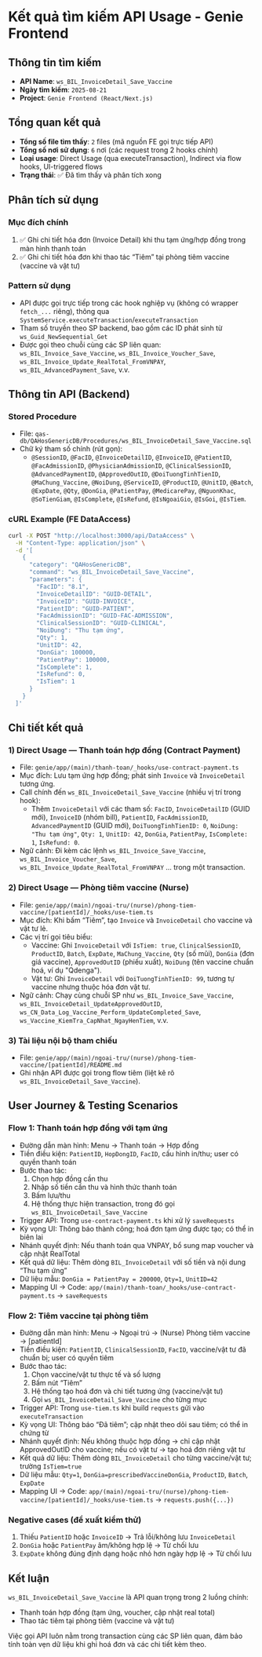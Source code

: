 # Kết quả tìm kiếm API Usage - Genie Frontend

## Thông tin tìm kiếm
- **API Name**: `ws_BIL_InvoiceDetail_Save_Vaccine`
- **Ngày tìm kiếm**: `2025-08-21`
- **Project**: `Genie Frontend (React/Next.js)`

## Tổng quan kết quả
- **Tổng số file tìm thấy**: `2` files (mã nguồn FE gọi trực tiếp API)
- **Tổng số nơi sử dụng**: `6` nơi (các request trong 2 hooks chính)
- **Loại usage**: Direct Usage (qua executeTransaction), Indirect via flow hooks, UI-triggered flows
- **Trạng thái**: ✅ Đã tìm thấy và phân tích xong

## Phân tích sử dụng

### Mục đích chính
1. ✅ Ghi chi tiết hóa đơn (Invoice Detail) khi thu tạm ứng/hợp đồng trong màn hình thanh toán
2. ✅ Ghi chi tiết hóa đơn khi thao tác “Tiêm” tại phòng tiêm vaccine (vaccine và vật tư)

### Pattern sử dụng
- API được gọi trực tiếp trong các hook nghiệp vụ (không có wrapper `fetch_...` riêng), thông qua `SystemService.executeTransaction`/`executeTransaction`
- Tham số truyền theo SP backend, bao gồm các ID phát sinh từ `ws_Guid_NewSequential_Get`
- Được gọi theo chuỗi cùng các SP liên quan: `ws_BIL_Invoice_Save_Vaccine`, `ws_BIL_Invoice_Voucher_Save`, `ws_BIL_Invoice_Update_RealTotal_FromVNPAY`, `ws_BIL_AdvancedPayment_Save`, v.v.

## Thông tin API (Backend)

### Stored Procedure
- File: `qas-db/QAHosGenericDB/Procedures/ws_BIL_InvoiceDetail_Save_Vaccine.sql`
- Chữ ký tham số chính (rút gọn):
  - `@SessionID`, `@FacID`, `@InvoiceDetailID`, `@InvoiceID`, `@PatientID`, `@FacAdmissionID`, `@PhysicianAdmissionID`, `@ClinicalSessionID`, `@AdvancedPaymentID`, `@ApprovedOutID`, `@DoiTuongTinhTienID`, `@MaChung_Vaccine`, `@NoiDung`, `@ServiceID`, `@ProductID`, `@UnitID`, `@Batch`, `@ExpDate`, `@Qty`, `@DonGia`, `@PatientPay`, `@MedicarePay`, `@NguonKhac`, `@SoTienGiam`, `@IsComplete`, `@IsRefund`, `@IsNgoaiGio`, `@IsGoi`, `@IsTiem`.

### cURL Example (FE DataAccess)
```bash
curl -X POST "http://localhost:3000/api/DataAccess" \
  -H "Content-Type: application/json" \
  -d '[
    {
      "category": "QAHosGenericDB",
      "command": "ws_BIL_InvoiceDetail_Save_Vaccine",
      "parameters": {
        "FacID": "8.1",
        "InvoiceDetailID": "GUID-DETAIL",
        "InvoiceID": "GUID-INVOICE",
        "PatientID": "GUID-PATIENT",
        "FacAdmissionID": "GUID-FAC-ADMISSION",
        "ClinicalSessionID": "GUID-CLINICAL",
        "NoiDung": "Thu tạm ứng",
        "Qty": 1,
        "UnitID": 42,
        "DonGia": 100000,
        "PatientPay": 100000,
        "IsComplete": 1,
        "IsRefund": 0,
        "IsTiem": 1
      }
    }
  ]'
```

## Chi tiết kết quả

### 1) Direct Usage — Thanh toán hợp đồng (Contract Payment)
- File: `genie/app/(main)/thanh-toan/_hooks/use-contract-payment.ts`
- Mục đích: Lưu tạm ứng hợp đồng; phát sinh `Invoice` và `InvoiceDetail` tương ứng.
- Call chính đến `ws_BIL_InvoiceDetail_Save_Vaccine` (nhiều vị trí trong hook):
  - Thêm `InvoiceDetail` với các tham số: `FacID`, `InvoiceDetailID` (GUID mới), `InvoiceID` (nhóm bill), `PatientID`, `FacAdmissionID`, `AdvancedPaymentID` (GUID mới), `DoiTuongTinhTienID: 0`, `NoiDung: "Thu tạm ứng"`, `Qty: 1`, `UnitID: 42`, `DonGia`, `PatientPay`, `IsComplete: 1`, `IsRefund: 0`.
- Ngữ cảnh: Đi kèm các lệnh `ws_BIL_Invoice_Save_Vaccine`, `ws_BIL_Invoice_Voucher_Save`, `ws_BIL_Invoice_Update_RealTotal_FromVNPAY` ... trong một transaction.

### 2) Direct Usage — Phòng tiêm vaccine (Nurse)
- File: `genie/app/(main)/ngoai-tru/(nurse)/phong-tiem-vaccine/[patientId]/_hooks/use-tiem.ts`
- Mục đích: Khi bấm “Tiêm”, tạo `Invoice` và `InvoiceDetail` cho vaccine và vật tư lẻ.
- Các vị trí gọi tiêu biểu:
  - Vaccine: Ghi `InvoiceDetail` với `IsTiem: true`, `ClinicalSessionID`, `ProductID`, `Batch`, `ExpDate`, `MaChung_Vaccine`, `Qty` (số mũi), `DonGia` (đơn giá vaccine), `ApprovedOutID` (phiếu xuất), `NoiDung` (tên vaccine chuẩn hoá, ví dụ "Qdenga").
  - Vật tư: Ghi `InvoiceDetail` với `DoiTuongTinhTienID: 99`, tương tự vaccine nhưng thuộc hóa đơn vật tư.
- Ngữ cảnh: Chạy cùng chuỗi SP như `ws_BIL_Invoice_Save_Vaccine`, `ws_BIL_InvoiceDetail_UpdateApprovedOutID`, `ws_CN_Data_Log_Vaccine_Perform_UpdateCompleted_Save`, `ws_Vaccine_KiemTra_CapNhat_NgayHenTiem`, v.v.

### 3) Tài liệu nội bộ tham chiếu
- File: `genie/app/(main)/ngoai-tru/(nurse)/phong-tiem-vaccine/[patientId]/README.md`
- Ghi nhận API được gọi trong flow tiêm (liệt kê rõ `ws_BIL_InvoiceDetail_Save_Vaccine`).

## User Journey & Testing Scenarios

### Flow 1: Thanh toán hợp đồng với tạm ứng
- Đường dẫn màn hình: Menu → Thanh toán → Hợp đồng
- Tiền điều kiện: `PatientID`, `HopDongID`, `FacID`, cấu hình in/thu; user có quyền thanh toán
- Bước thao tác:
  1) Chọn hợp đồng cần thu
  2) Nhập số tiền cần thu và hình thức thanh toán
  3) Bấm lưu/thu
  4) Hệ thống thực hiện transaction, trong đó gọi `ws_BIL_InvoiceDetail_Save_Vaccine`
- Trigger API: Trong `use-contract-payment.ts` khi xử lý `saveRequests`
- Kỳ vọng UI: Thông báo thành công; hoá đơn tạm ứng được tạo; có thể in biên lai
- Nhánh quyết định: Nếu thanh toán qua VNPAY, bổ sung map voucher và cập nhật RealTotal
- Kết quả dữ liệu: Thêm dòng `BIL_InvoiceDetail` với số tiền và nội dung “Thu tạm ứng”
- Dữ liệu mẫu: `DonGia = PatientPay = 200000`, `Qty=1`, `UnitID=42`
- Mapping UI → Code: `app/(main)/thanh-toan/_hooks/use-contract-payment.ts` → `saveRequests`

### Flow 2: Tiêm vaccine tại phòng tiêm
- Đường dẫn màn hình: Menu → Ngoại trú → (Nurse) Phòng tiêm vaccine → [patientId]
- Tiền điều kiện: `PatientID`, `ClinicalSessionID`, `FacID`, vaccine/vật tư đã chuẩn bị; user có quyền tiêm
- Bước thao tác:
  1) Chọn vaccine/vật tư thực tế và số lượng
  2) Bấm nút “Tiêm”
  3) Hệ thống tạo hoá đơn và chi tiết tương ứng (vaccine/vật tư)
  4) Gọi `ws_BIL_InvoiceDetail_Save_Vaccine` cho từng mục
- Trigger API: Trong `use-tiem.ts` khi build `requests` gửi vào `executeTransaction`
- Kỳ vọng UI: Thông báo “Đã tiêm”; cập nhật theo dõi sau tiêm; có thể in chứng từ
- Nhánh quyết định: Nếu không thuộc hợp đồng → chỉ cập nhật ApprovedOutID cho vaccine; nếu có vật tư → tạo hoá đơn riêng vật tư
- Kết quả dữ liệu: Thêm dòng `BIL_InvoiceDetail` cho từng vaccine/vật tư; trường `IsTiem=true`
- Dữ liệu mẫu: `Qty=1`, `DonGia=prescribedVaccineDonGia`, `ProductID`, `Batch`, `ExpDate`
- Mapping UI → Code: `app/(main)/ngoai-tru/(nurse)/phong-tiem-vaccine/[patientId]/_hooks/use-tiem.ts` → `requests.push({...})`

### Negative cases (đề xuất kiểm thử)
1. Thiếu `PatientID` hoặc `InvoiceID` → Trả lỗi/không lưu `InvoiceDetail`
2. `DonGia` hoặc `PatientPay` âm/không hợp lệ → Từ chối lưu
3. `ExpDate` không đúng định dạng hoặc nhỏ hơn ngày hợp lệ → Từ chối lưu

## Kết luận
`ws_BIL_InvoiceDetail_Save_Vaccine` là API quan trọng trong 2 luồng chính:
- Thanh toán hợp đồng (tạm ứng, voucher, cập nhật real total)
- Thao tác tiêm tại phòng tiêm (vaccine và vật tư)

Việc gọi API luôn nằm trong transaction cùng các SP liên quan, đảm bảo tính toàn vẹn dữ liệu khi ghi hoá đơn và các chi tiết kèm theo.


